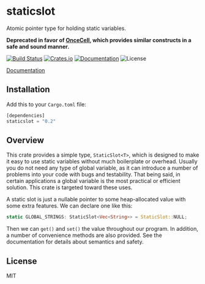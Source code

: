 # staticslot
Atomic pointer type for holding static variables.

**Deprecated in favor of [OnceCell](https://github.com/matklad/once_cell), which provides similar constructs in a safe and sound manner.**

[![Build Status](https://semaphoreci.com/api/v1/sagebind/staticslot/branches/master/badge.svg)](https://semaphoreci.com/sagebind/staticslot)
[![Crates.io](https://img.shields.io/crates/v/staticslot.svg)](https://crates.io/crates/staticslot)
[![Documentation](https://docs.rs/staticslot/badge.svg)](https://docs.rs/staticslot)
![License](https://img.shields.io/badge/license-MIT-blue.svg)

[Documentation](https://docs.rs/staticslot)

## Installation
Add this to your `Cargo.toml` file:

```rust
[dependencies]
staticslot = "0.2"
```

## Overview
This crate provides a simple type, `StaticSlot<T>`, which is designed to make it easy to use static variables without much boilerplate or overhead. Usually you do not need any type of global variable, as it can introduce a number of problems into your code with bugs and testability. That being said, in certain applications a global variable is the most practical or efficient solution. This crate is targeted toward these uses.

A static slot is just a nullable pointer to some heap-allocated value with some extra features. We can declare one like this:

```rust
static GLOBAL_STRINGS: StaticSlot<Vec<String>> = StaticSlot::NULL;
```

Then we can `get()` and `set()` the value throughout our program. In addition, a number of convenience methods are also provided. See the documentation for details about semantics and safety.

## License
MIT
